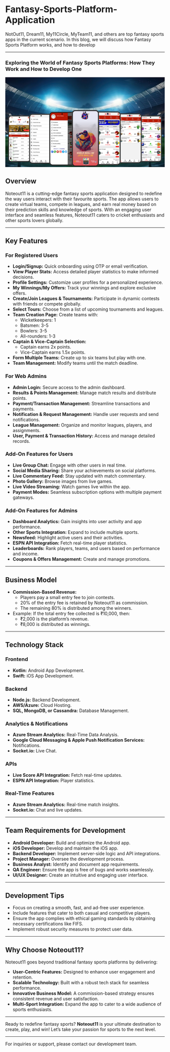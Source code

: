 # Fantasy-Sports-Platform-Application
NotOut11, Dream11, My11Circle, MyTeam11, and others are top fantasy sports apps in the current scenario. In this blog, we will discuss how Fantasy Sports Platform  works, and how to develop

---

### Exploring the World of Fantasy Sports Platforms: How They Work and How to Develop One  

![Noteout11 Banner](/mockup/1.png)  

## Overview
Noteout11 is a cutting-edge fantasy sports application designed to redefine the way users interact with their favourite sports. The app allows users to create virtual teams, compete in leagues, and earn real money based on their prediction skills and knowledge of sports. With an engaging user interface and seamless features, Noteout11 caters to cricket enthusiasts and other sports lovers globally.

---

## Key Features

### For Registered Users
- **Login/Signup:** Quick onboarding using OTP or email verification.
- **View Player Stats:** Access detailed player statistics to make informed decisions.
- **Profile Settings:** Customize user profiles for a personalized experience.
- **My Winnings/My Offers:** Track your winnings and explore exclusive offers.
- **Create/Join Leagues & Tournaments:** Participate in dynamic contests with friends or compete globally.
- **Select Tours:** Choose from a list of upcoming tournaments and leagues.
- **Team Creation Page:** Create teams with:
  - Wicketkeepers: 1
  - Batsmen: 3-5
  - Bowlers: 3-5
  - All-rounders: 1-3
- **Captain & Vice-Captain Selection:**
  - Captain earns 2x points.
  - Vice-Captain earns 1.5x points.
- **Form Multiple Teams:** Create up to six teams but play with one.
- **Team Management:** Modify teams until the match deadline.

### For Web Admins
- **Admin Login:** Secure access to the admin dashboard.
- **Results & Points Management:** Manage match results and distribute points.
- **Payment/Transaction Management:** Streamline transactions and payments.
- **Notification & Request Management:** Handle user requests and send notifications.
- **League Management:** Organize and monitor leagues, players, and assignments.
- **User, Payment & Transaction History:** Access and manage detailed records.

### Add-On Features for Users
- **Live Group Chat:** Engage with other users in real time.
- **Social Media Sharing:** Share your achievements on social platforms.
- **Live Commentary Feed:** Stay updated with match commentary.
- **Photo Gallery:** Browse images from live games.
- **Live Video Streaming:** Watch games live within the app.
- **Payment Modes:** Seamless subscription options with multiple payment gateways.

### Add-On Features for Admins
- **Dashboard Analytics:** Gain insights into user activity and app performance.
- **Other Sports Integration:** Expand to include multiple sports.
- **Newsfeed:** Highlight active users and their activities.
- **ESPN API Integration:** Fetch real-time player statistics.
- **Leaderboards:** Rank players, teams, and users based on performance and income.
- **Coupons & Offers Management:** Create and manage promotions.

---

## Business Model
- **Commission-Based Revenue:**
  - Players pay a small entry fee to join contests.
  - 20% of the entry fee is retained by Noteout11 as commission.
  - The remaining 80% is distributed among the winners.
- Example: If the total entry fee collected is ₹10,000, then:
  - ₹2,000 is the platform’s revenue.
  - ₹8,000 is distributed as winnings.

---

## Technology Stack

### Frontend
- **Kotlin:** Android App Development.
- **Swift:** iOS App Development.

### Backend
- **Node.js:** Backend Development.
- **AWS/Azure:** Cloud Hosting.
- **SQL, MongoDB, or Cassandra:** Database Management.

### Analytics & Notifications
- **Azure Stream Analytics:** Real-Time Data Analysis.
- **Google Cloud Messaging & Apple Push Notification Services:** Notifications.
- **Socket.io:** Live Chat.

### APIs
- **Live Score API Integration:** Fetch real-time updates.
- **ESPN API Integration:** Player statistics.

### Real-Time Features
- **Azure Stream Analytics:** Real-time match insights.
- **Socket.io:** Chat and live updates.

---

## Team Requirements for Development
- **Android Developer:** Build and optimize the Android app.
- **iOS Developer:** Develop and maintain the iOS app.
- **Backend Developer:** Implement server-side logic and API integrations.
- **Project Manager:** Oversee the development process.
- **Business Analyst:** Identify and document app requirements.
- **QA Engineer:** Ensure the app is free of bugs and works seamlessly.
- **UI/UX Designer:** Create an intuitive and engaging user interface.

---

## Development Tips
- Focus on creating a smooth, fast, and ad-free user experience.
- Include features that cater to both casual and competitive players.
- Ensure the app complies with ethical gaming standards by obtaining necessary certifications like FIFS.
- Implement robust security measures to protect user data.

---

## Why Choose Noteout11?
Noteout11 goes beyond traditional fantasy sports platforms by delivering:
- **User-Centric Features:** Designed to enhance user engagement and retention.
- **Scalable Technology:** Built with a robust tech stack for seamless performance.
- **Innovative Business Model:** A commission-based strategy ensures consistent revenue and user satisfaction.
- **Multi-Sport Integration:** Expand the app to cater to a wide audience of sports enthusiasts.

---

Ready to redefine fantasy sports? **Noteout11** is your ultimate destination to create, play, and win! Let’s take your passion for sports to the next level.

---

For inquiries or support, please contact our development team.
